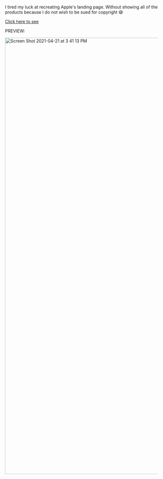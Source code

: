 I tired my luck at recreating Apple's landing page. Without showing all of the products because I do not wish to be sued for copyright 😅

<a href="https://codepen.io/rhollings/full/gOgQYWy" target="_blank">Click here to see</a>

<!--
https://codepen.io/rhollings/full/gOgQYWy
-->

PREVIEW:

<img width="1440" alt="Screen Shot 2021-04-21 at 3 41 13 PM" src="https://user-images.githubusercontent.com/75183667/115563669-14b4af80-a2b8-11eb-9742-98cb8d285f9a.png">
